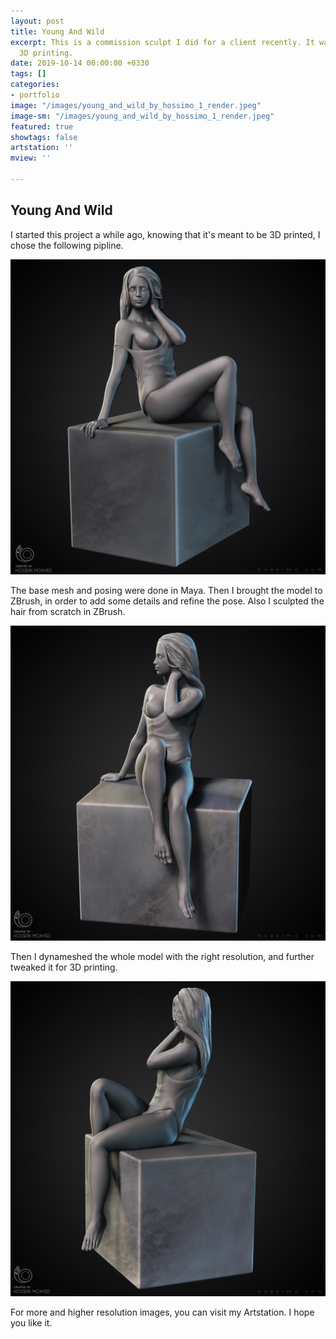 ```yaml
---
layout: post
title: Young And Wild
excerpt: This is a commission sculpt I did for a client recently. It was done for
  3D printing.
date: 2019-10-14 00:00:00 +0330
tags: []
categories:
- portfolio
image: "/images/young_and_wild_by_hossimo_1_render.jpeg"
image-sm: "/images/young_and_wild_by_hossimo_1_render.jpeg"
featured: true
showtags: false
artstation: ''
mview: ''

---
```

## Young And Wild

I started this project a while ago, knowing that it's meant to be 3D printed, I chose the following pipline.

![](/images/young_and_wild_by_hossimo_1.jpeg)

The base mesh and posing were done in Maya. Then I brought the model to ZBrush, in order to add some details and refine the pose. Also I sculpted the hair from scratch in ZBrush.

![](/images/young_and_wild_by_hossimo_2.jpeg)

Then I dynameshed the whole model with the right resolution, and further tweaked it for 3D printing.

![](/images/young_and_wild_by_hossimo_3.jpeg)

For more and higher resolution images, you can visit my Artstation. I hope you like it.